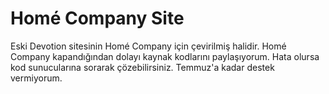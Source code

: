 # Homé Company Site

Eski Devotion sitesinin Homé Company için çevirilmiş halidir. Homé Company kapandığından dolayı kaynak kodlarını paylaşıyorum. Hata olursa kod sunucularına sorarak çözebilirsiniz. Temmuz'a kadar destek vermiyorum.
